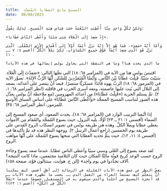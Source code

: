 ```yaml
---
title:  المسيح مانح العطايا المُمَجَّد
date:  08/08/2023
---
```


`وَلكِنْ لِكُلِّ وَاحِدٍ مِنَّا أُعْطِيَتِ النِّعْمَةُ حَسَبَ قِيَاسِ هِبَةِ الْمَسِيحِ. لِذلِكَ يَقُولُ:`

`«إِذْ صَعِدَ إِلَى الْعَلاَءِ سَبَى سَبْيًا وَأَعْطَى النَّاسَ عَطَايَا».`

`وَأَمَّا أَنَّهُ «صَعِدَ»، فَمَا هُوَ إِلاَّ إِنَّهُ نَزَلَ أَيْضًا أَوَّلاً إِلَى أَقْسَامِ الأَرْضِ السُّفْلَى. اَلَّذِي نَزَلَ هُوَ الَّذِي صَعِدَ أَيْضًا فَوْقَ جَمِيعِ السَّمَاوَاتِ، لِكَيْ يَمْلأَ الْكُلَّ (أفسس ٤: ٧ ــ ١٠).`

`ما الذي يحدث هنا؟ وما هي النقطة التي يحاول بولس إيصالها في هذه الآيات؟`

اقتبسَ بولس هنا مِن الآية في (المزامير ٦٨: ١٨) التي نصُّها التالي: «صَعِدْتَ إِلَى الْعَلاَءِ. سَبَيْتَ سَبْيًا. قَبِلْتَ عَطَايَا بَيْنَ النَّاسِ، وَأَيْضًا الْمُتَمَرِّدِينَ لِلسَّكَنِ أَيُّهَا الرَّبُّ الإِلهُ». تصوِّر الآية في (المزمور ٦٨: ١٨) الربَّ يهوه قائدًا عسكريًّا منتصرًا. فبعد أنْ ينتصر على أعدائه، يصعد إلى التلال التي بُنِت عليها عاصمته، ومعه أسرى الحرب في قافلته (انظر المزامير ٦٨: ١، ٢). ثمَّ يستلم الجزية («قَبِلْتَ عَطَايا») مِن أعدائه المهزومين (مع ملاحظة أنَّ بولس يعدِّل هذه الصور لتناسب المسيح الممجَّد «وَأَعْطَى النَّاسَ عَطَايَا» على أساس السياق الأوسع للمزمور، انظر المزامير ٦٨: ٣٥).

إذا اتَّبعنا الترتيب الوارد في (المزامير ٦٨: ١٨)، يحدث الصعود، أي صعود المسيح إلى السماء (أفسس ١: ٢١ ــ ٢٣) أوَّلًا، يليه النزول، حيث يسوع المُمجَّد والمُقام مِن الأموات يعطي عطايا ويملأ الكلَّ. وهذه هي طريقة بولس في تصوير انسكاب الروح القدس على طريقة يوم الخمسين (راجع أعمال الرسل ٢). ووجهة النظر هذه قد تمَّ تأكيدها في (أفسس ٤: ١١، ١٢)، حيث يتمُّ تحديد العطايا التي منحها يسوع المُمجَّد على أنَّها مواهب الروح.

«لقد صعد يسوع إلى العُلى وسبى سبيًا وأعطى الناس عطايا. عندما صعد يسوع وجاء الروح حسب الوعد كريح قويَّة مالِئًا المكان حيث كان التلاميذ مجتمعين، ماذا كانت النتيجة؟ آلاف تجدَّدوا في يوم واحِد» (إلن ج. هوايت، ستنالون قوَّة، صفحة ١٥٨).

`بغضِّ النظر عن عمق هذه الآيات القليلة في الرسالة إلى أهل أفسس، كيف يمكننا أنْ نتعلَّم كيف نستمدّ العزاء مِن العمل الذي ــ بحسب ما تُظهره هذه الآيات ــ قد أنجزه المسيح مِن أجلنا والذي سيقوم به في المستقبل، خصوصًا عندما «يَمْلأُ الْكُلَّ فِي الْكُلِّ» (أفسس ١: ٢٣)؟`